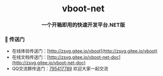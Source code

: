 <div align="center"><h1 align="center">vboot-net</h1></div>
<div align="center"><h3 align="center">一个开箱即用的快速开发平台.NET版</h3></div>

### 🍿 传送门

* 在线体验传送门：[http://zsvg.gitee.io/vboot](http://zsvg.gitee.io/vboot)
* 在线文档传送门：[http://zsvg.gitee.io/vboot-net-doc](http://zsvg.gitee.io/vboot-net-doc)
* QQ交流群传送门：[795417789](https://jq.qq.com/?_wv=1027&k=yoKKIlIG) 欢迎大家一起交流


